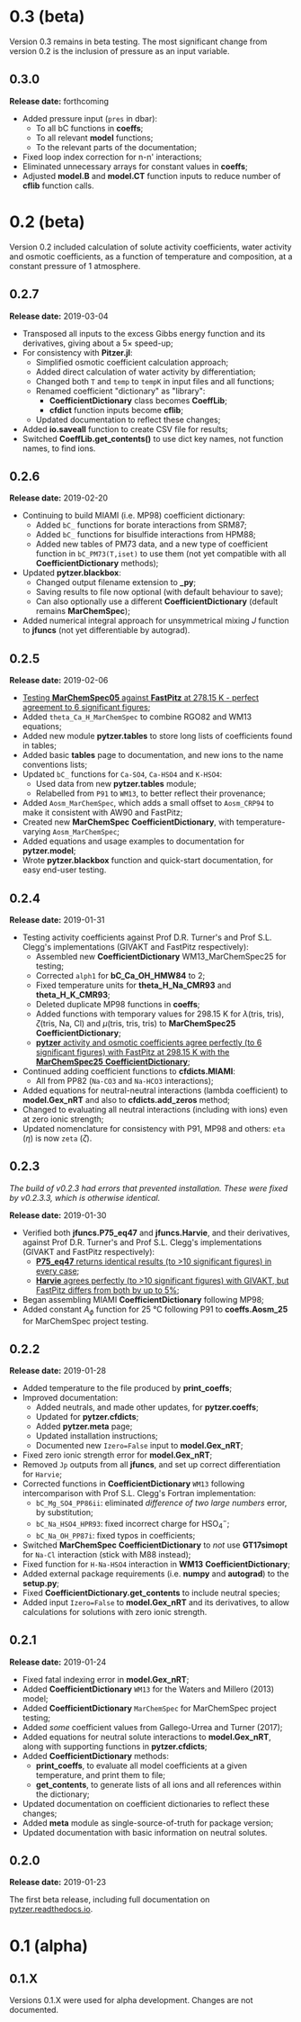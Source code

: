 # 0.3 (beta)

Version 0.3 remains in beta testing. The most significant change from version 0.2 is the inclusion of pressure as an input variable.


## 0.3.0

**Release date:** forthcoming

  * Added pressure input (`pres` in dbar):
    * To all bC functions in **coeffs**;
    * To all relevant **model** functions;
    * To the relevant parts of the documentation;
  * Fixed loop index correction for n-n' interactions;
  * Eliminated unnecessary arrays for constant values in **coeffs**;
  * Adjusted **model.B** and **model.CT** function inputs to reduce number of **cflib** function calls.


# 0.2 (beta)

Version 0.2 included calculation of solute activity coefficients, water activity and osmotic coefficients, as a function of temperature and composition, at a constant pressure of 1 atmosphere.


## 0.2.7

**Release date:** 2019-03-04

  * Transposed all inputs to the excess Gibbs energy function and its derivatives, giving about a 5× speed-up;
  * For consistency with **Pitzer.jl**:
    * Simplified osmotic coefficient calculation approach;
    * Added direct calculation of water activity by differentiation;
    * Changed both `T` and `temp` to `tempK` in input files and all functions;
    * Renamed coefficient "dictionary" as "library":
      * **CoefficientDictionary** class becomes **CoeffLib**;
      * **cfdict** function inputs become **cflib**;
    * Updated documentation to reflect these changes;
  * Added **io.saveall** function to create CSV file for results;
  * Switched **CoeffLib.get_contents()** to use dict key names, not function names, to find ions.


## 0.2.6

**Release date:** 2019-02-20

  * Continuing to build MIAMI (i.e. MP98) coefficient dictionary:
    * Added `bC_` functions for borate interactions from SRM87;
    * Added `bC_` functions for bisulfide interactions from HPM88;
    * Added new tables of PM73 data, and a new type of coefficient function in `bC_PM73(T,iset)` to use them (not yet compatible with all **CoefficientDictionary** methods);
  * Updated **pytzer.blackbox**:
    * Changed output filename extension to **\_py**;
    * Saving results to file now optional (with default behaviour to save);
    * Can also optionally use a different **CoefficientDictionary** (default remains **MarChemSpec**);
  * Added numerical integral approach for unsymmetrical mixing *J* function to **jfuncs** (not yet differentiable by autograd).


## 0.2.5

**Release date:** 2019-02-06

  * <u>Testing **MarChemSpec05** against **FastPitz** at 278.15 K - perfect agreement to 6 significant figures</u>;
  * Added `theta_Ca_H_MarChemSpec` to combine RGO82 and WM13 equations;
  * Added new module **pytzer.tables** to store long lists of coefficients found in tables;
  * Added basic **tables** page to documentation, and new ions to the name conventions lists;
  * Updated `bC_` functions for `Ca-SO4`, `Ca-HSO4` and `K-HSO4`:
    * Used data from new **pytzer.tables** module;
    * Relabelled from `P91` to `WM13`, to better reflect their provenance;
  * Added `Aosm_MarChemSpec`, which adds a small offset to `Aosm_CRP94` to make it consistent with AW90 and FastPitz;
  * Created new **MarChemSpec** **CoefficientDictionary**, with temperature-varying `Aosm_MarChemSpec`;
  * Added equations and usage examples to documentation for **pytzer.model**;
  * Wrote **pytzer.blackbox** function and quick-start documentation, for easy end-user testing.


## 0.2.4

**Release date:** 2019-01-31

  * Testing activity coefficients against Prof D.R. Turner's and Prof S.L. Clegg's implementations (GIVAKT and FastPitz respectively):
    * Assembled new **CoefficientDictionary** WM13_MarChemSpec25 for testing;
    * Corrected `alph1` for **bC_Ca_OH_HMW84** to 2;
    * Fixed temperature units for **theta_H_Na_CMR93** and **theta_H_K_CMR93**;
    * Deleted duplicate MP98 functions in **coeffs**;
    * Added functions with temporary values for 298.15 K for *λ*(tris, tris), *ζ*(tris, Na, Cl) and *μ*(tris, tris, tris) to **MarChemSpec25** **CoefficientDictionary**;
    * <u>**pytzer** activity and osmotic coefficients agree perfectly (to 6 significant figures) with FastPitz at 298.15 K with the **MarChemSpec25** **CoefficientDictionary**</u>;
  * Continued adding coefficient functions to **cfdicts.MIAMI**:
    * All from PP82 (`Na-CO3` and `Na-HCO3` interactions);
  * Added equations for neutral-neutral interactions (lambda coefficient) to **model.Gex_nRT** and also to **cfdicts.add_zeros** method;
  * Changed to evaluating all neutral interactions (including with ions) even at zero ionic strength;
  * Updated nomenclature for consistency with P91, MP98 and others: `eta` (*η*) is now `zeta` (*ζ*).


## 0.2.3

*The build of v0.2.3 had errors that prevented installation. These were fixed by v0.2.3.3, which is otherwise identical.*

**Release date:** 2019-01-30

  * Verified both **jfuncs.P75_eq47** and **jfuncs.Harvie**, and their derivatives, against Prof D.R. Turner's and Prof S.L. Clegg's implementations (GIVAKT and FastPitz respectively):
    * <u>**P75_eq47** returns identical results (to >10 significant figures) in every case</u>;
    * <u>**Harvie** agrees perfectly (to >10 significant figures) with GIVAKT, but FastPitz differs from both by up to 5%</u>;
  * Began assembling MIAMI **CoefficientDictionary** following MP98;
  * Added constant <i>A<sub>ϕ</sub></i> function for 25 °C following P91 to **coeffs.Aosm_25** for MarChemSpec project testing.

## 0.2.2

**Release date:** 2019-01-28

  * Added temperature to the file produced by **print_coeffs**;
  * Improved documentation:
    * Added neutrals, and made other updates, for **pytzer.coeffs**;
    * Updated for **pytzer.cfdicts**;
    * Added **pytzer.meta** page;
    * Updated installation instructions;
    * Documented new `Izero=False` input to **model.Gex_nRT**;
  * Fixed zero ionic strength error for **model.Gex_nRT**;
  * Removed `Jp` outputs from all **jfuncs**, and set up correct differentiation for `Harvie`;
  * Corrected functions in **CoefficientDictionary** `WM13` following intercomparison with Prof S.L. Clegg's Fortran implementation:
    * `bC_Mg_SO4_PP86ii`: eliminated *difference of two large numbers* error, by substitution;
    * `bC_Na_HSO4_HPR93`: fixed incorrect charge for HSO<sub>4</sub><sup>−</sup>;
    * `bC_Na_OH_PP87i`: fixed typos in coefficients;
  * Switched **MarChemSpec** **CoefficientDictionary** to *not* use **GT17simopt** for `Na-Cl` interaction (stick with M88 instead);
  * Fixed function for `H-Na-HSO4` interaction in **WM13** **CoefficientDictionary**;
  * Added external package requirements (i.e. **numpy** and **autograd**) to the **setup.py**;
  * Fixed **CoefficientDictionary.get_contents** to include neutral species;
  * Added input `Izero=False` to **model.Gex_nRT** and its derivatives, to allow calculations for solutions with zero ionic strength.


## 0.2.1

**Release date:** 2019-01-24

  * Fixed fatal indexing error in **model.Gex_nRT**;
  * Added **CoefficientDictionary** `WM13` for the Waters and Millero (2013) model;
  * Added **CoefficientDictionary** `MarChemSpec` for MarChemSpec project testing;
  * Added *some* coefficient values from Gallego-Urrea and Turner (2017);
  * Added equations for neutral solute interactions to **model.Gex_nRT**, along with supporting functions in **pytzer.cfdicts**;
  * Added **CoefficientDictionary** methods:
    * **print_coeffs**, to evaluate all model coefficients at a given temperature, and print them to file;
    * **get_contents**, to generate lists of all ions and all references within the dictionary;
  * Updated documentation on coefficient dictionaries to reflect these changes;
  * Added **meta** module as single-source-of-truth for package version;
  * Updated documentation with basic information on neutral solutes.


## 0.2.0

**Release date:** 2019-01-23

The first beta release, including full documentation on [pytzer.readthedocs.io](https://pytzer.readthedocs.io).


# 0.1 (alpha)

## 0.1.X

Versions 0.1.X were used for alpha development. Changes are not documented.
